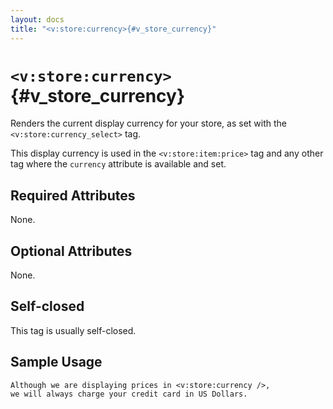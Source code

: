 ```yaml
---
layout: docs
title: "<v:store:currency>{#v_store_currency}"
---
```


# `<v:store:currency>`{#v_store_currency}

Renders the current display currency for your store, as set with the
`<v:store:currency_select>` tag.

This display currency is used in the `<v:store:item:price>` tag and any
other tag where the `currency` attribute is available and set.

## Required Attributes

None.

## Optional Attributes

None.

## Self-closed

This tag is usually self-closed.

## Sample Usage

    Although we are displaying prices in <v:store:currency />, 
    we will always charge your credit card in US Dollars.
